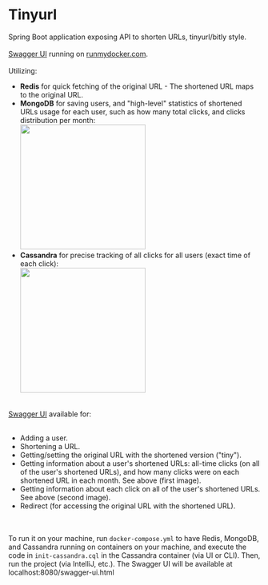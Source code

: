 # Tinyurl

Spring Boot application exposing API to shorten URLs, tinyurl/bitly style.
<br><br>
<a href="https://roei-tinyurl.runmydocker-app.com/swagger-ui.html">Swagger UI</a> running on <a href="https://runmydocker.com/">runmydocker.com</a>.
<br><br>
Utilizing:
- **Redis** for quick fetching of the original URL - The shortened URL maps to the original URL.
- **MongoDB** for saving users, and "high-level" statistics of shortened URLs usage for each user, such as how many total clicks, and clicks distribution per month:<br>
  <img src="https://github.com/roeishc/tinyurl/assets/95538414/d1fc4bca-2038-485c-8390-ce5473672137" width=250>
- **Cassandra** for precise tracking of all clicks for all users (exact time of each click):<br>
  <img src="https://github.com/roeishc/tinyurl/assets/95538414/0ac2f967-2dba-4791-a082-1e0cef45ca23" width=250>

<br>
<a href="https://roei-tinyurl.runmydocker-app.com/swagger-ui.html">Swagger UI</a> available for:
<br><br>
<ul>
  <li>Adding a user.</li>
  <li>Shortening a URL.</li>
  <li>Getting/setting the original URL with the shortened version ("tiny").</li>
  <li>Getting information about a user's shortened URLs: all-time clicks (on all of the user's shortened URLs), and how many clicks were on each shortened URL in each month. See above (first image).</li>
  <li>Getting information about each click on all of the user's shortened URLs. See above (second image).</li>
  <li>Redirect (for accessing the original URL with the shortened URL).</li>
</ul>

<br><br>
To run it on your machine, run `docker-compose.yml` to have Redis, MongoDB, and Cassandra running on containers on your machine, and execute the code in `init-cassandra.cql` in the Cassandra container (via UI or CLI). Then, run the project (via IntelliJ, etc.). The Swagger UI will be available at localhost:8080/swagger-ui.html
